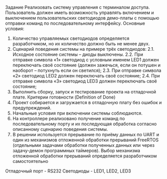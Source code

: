 Задание
Реализовать систему управления с терминалом доступа. Пользователь должен иметь возможность
управлять включением и выключением пользовательских светодиодов демо-платы с помощью отправки
команд по последовательному интерфейсу. Основные условия:
1. Количество управляемых светодиодов определяется разработчиком, но их количество должно быть
не менее двух.
2. Сценарий поведения системы на примере трёх светодиодов:
2.1. Исходное состояние системы – диоды выключены.
2.2. При отправке символа «1» светодиод с условным именем LED1 должен переключать своё
состояние (должен зажечься, если он потушен и наоборот – потухнуть если он светился);
2.3. При отправке символа «2» светодиод LED2 должен переключать своё состояние;
2.4. При отправке символа «3» светодиод LED3 должен переключать своё состояние;
3. Выполнить сборку, запуск и тестирование проекта на отладочной плате.
Критерии готовности (Definition of Done)
1. Проект собирается и загружается в отладочную плату без ошибок и предупреждений.
2. Начальные условия при включении системы соблюдаются.
3. На контроллере реализовано получение команд по последовательному порту и их последующая
обработка согласно описанному сценарию поведения системы.
4. В решении используется прерывание по приёму данных по UART и один из механизмов отложенной
обработки прерываний FreeRTOS (отдельными задачами обработки полученных данных или через
задачу-демон программных таймеров). Выбор механизма отложенной обработки прерываний
определяется разработчиком самостоятельно

Отладочный порт - RS232
Светодиоды - LED1, LED2, LED3